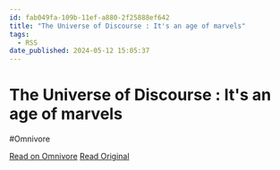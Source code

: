```yaml
---
id: fab049fa-109b-11ef-a880-2f25888ef642
title: "The Universe of Discourse : It's an age of marvels"
tags:
  - RSS
date_published: 2024-05-12 15:05:37
---
```


# The Universe of Discourse : It's an age of marvels
#Omnivore

[Read on Omnivore](https://omnivore.app/me/the-universe-of-discourse-it-s-an-age-of-marvels-18f6e6f9812)
[Read Original](https://blog.plover.com/tech/its-an-age-of-marvels.html)



